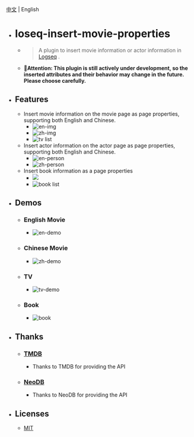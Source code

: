 [中文](./README_CN.md) | English

- # loseq-insert-movie-properties

  - > A plugin to insert movie information or actor information in [Logseq](https://logseq.com/) .

  - **📢Attention: This plugin is still actively under development, so the inserted attributes and their behavior may change in the future. Please choose carefully.**

- ## Features

  - Insert movie information on the movie page as page properties, supporting both English and Chinese.
    - ![en-img](./assets/en.jpg)
    - ![zh-img](./assets/zh.jpg)
    - ![tv list](./assets/tv-list.png)
  - Insert actor information on the actor page as page properties, supporting both English and Chinese.
    - ![en-person](./assets/en-person.jpg)
    - ![zh-person](./assets/zh-person.jpg)
  - Insert book information as a page properties
    - ![](./assets/book.jpg)
    - ![book list](./assets/book-list.png)

- ## Demos

  - ### English Movie
    - ![en-demo](./assets/logseq-insert-movie-properties-en-demo.gif)
  - ### Chinese Movie
    - ![zh-demo](./assets/logseq-insert-movie-properties-zh-demo.gif)
  - ### TV
    - ![tv-demo](./assets/logseq-insert-movie-properties-tv-demo.gif)
  - ### Book
    - ![book](./assets/logseq-insert-movie-properties-book-demo.gif)

- ## Thanks

  - ### [TMDB](https://www.themoviedb.org/)
    - Thanks to TMDB for providing the API
  - ### [NeoDB](https://neodb.social/)
    - Thanks to NeoDB for providing the API

- ## Licenses
  - [MIT](https://choosealicense.com/licenses/mit/)
